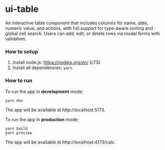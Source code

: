 # ui-table

An interactive table component that includes columns for name, date, numeric value, and actions, with full support for type-aware sorting and global cell search. Users can add, edit, or delete rows via modal forms with validation.

### How to setup

1. Install node.js: https://nodejs.org/en/ (LTS)
2. Install all dependencies:
   `yarn`

### How to run

To run the app in **development** mode:

```
yarn dev
```

The app will be available at http://localhost:5173.

To run the app in **production** mode:

```
yarn build
yarn preview
```

The app will be available at http://localhost:4173/calc.
